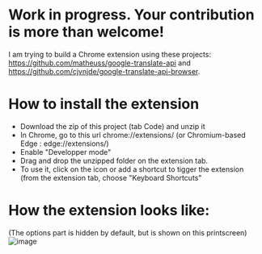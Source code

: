 # Work in progress. Your contribution is more than welcome!

I am trying to build a Chrome extension using these projects: https://github.com/matheuss/google-translate-api and https://github.com/cjvnjde/google-translate-api-browser.


# How to install the extension
- Download the zip of this project (tab Code) and unzip it
- In Chrome, go to this url chrome://extensions/ (or Chromium-based Edge : edge://extensions/)
- Enable "Developper mode"
- Drag and drop the unzipped folder on the extension tab. 
- To use it, click on the icon or add a shortcut to tigger the extension (from the extension tab, choose "Keyboard Shortcuts" 

# How the extension looks like:
(The options part is hidden by default, but is shown on this printscreen)
![image](https://user-images.githubusercontent.com/15843700/63772165-d3001580-c8d8-11e9-8670-c64d734c9a90.png)
